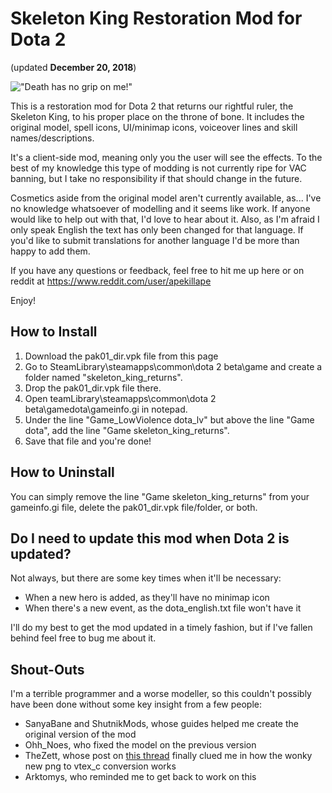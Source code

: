 # Skeleton King Restoration Mod for Dota 2
(updated **December 20, 2018**)

!["Death has no grip on me!"](https://d1u5p3l4wpay3k.cloudfront.net/dota2_gamepedia/0/07/Skeleton_King_icon.png)

This is a restoration mod for Dota 2 that returns our rightful ruler, the Skeleton King, to his proper place on the throne of bone. It includes the original model, spell icons, UI/minimap icons, voiceover lines and skill names/descriptions.

It's a client-side mod, meaning only you the user will see the effects. To the best of my knowledge this type of modding is not currently ripe for VAC banning, but I take no responsibility if that should change in the future.

Cosmetics aside from the original model aren't currently available, as... I've no knowledge whatsoever of modelling and it seems like work. If anyone would like to help out with that, I'd love to hear about it. Also, as I'm afraid I only speak English the text has only been changed for that language. If you'd like to submit translations for another language I'd be more than happy to add them.

If you have any questions or feedback, feel free to hit me up here or on reddit at https://www.reddit.com/user/apekillape

Enjoy!

## How to Install
1. Download the pak01_dir.vpk file from this page
1. Go to SteamLibrary\steamapps\common\dota 2 beta\game and create a folder named "skeleton_king_returns".
2. Drop the pak01_dir.vpk file there.
3. Open teamLibrary\steamapps\common\dota 2 beta\gamedota\gameinfo.gi in notepad.
4. Under the line "Game_LowViolence	dota_lv" but above the line "Game	dota", add the line "Game	skeleton_king_returns".
5. Save that file and you're done!

## How to Uninstall
You can simply remove the line "Game	skeleton_king_returns" from your gameinfo.gi file, delete the pak01_dir.vpk file/folder, or both.

## Do I need to update this mod when Dota 2 is updated?
Not always, but there are some key times when it'll be necessary:
- When a new hero is added, as they'll have no minimap icon
- When there's a new event, as the dota_english.txt file won't have it

I'll do my best to get the mod updated in a timely fashion, but if I've fallen behind feel free to bug me about it.

## Shout-Outs
I'm a terrible programmer and a worse modeller, so this couldn't possibly have been done without some key insight from a few people:
- SanyaBane and ShutnikMods, whose guides helped me create the original version of the mod
- Ohh_Noes, who fixed the model on the previous version
- TheZett, whose post on [this thread](https://www.reddit.com/r/DotA2/comments/8yymx9/item_icons_mods_dont_work_since_one_of_latest/) finally clued me in how the wonky new png to vtex_c conversion works
- Arktomys, who reminded me to get back to work on this
